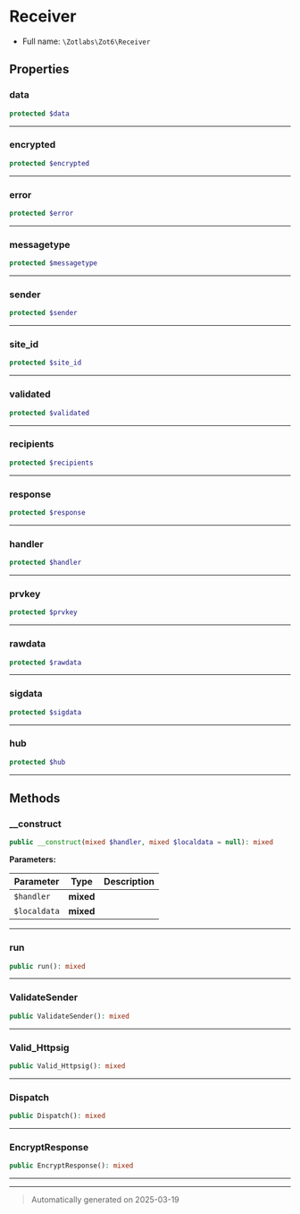 
# Receiver





* Full name: `\Zotlabs\Zot6\Receiver`



## Properties


### data



```php
protected $data
```






***

### encrypted



```php
protected $encrypted
```






***

### error



```php
protected $error
```






***

### messagetype



```php
protected $messagetype
```






***

### sender



```php
protected $sender
```






***

### site_id



```php
protected $site_id
```






***

### validated



```php
protected $validated
```






***

### recipients



```php
protected $recipients
```






***

### response



```php
protected $response
```






***

### handler



```php
protected $handler
```






***

### prvkey



```php
protected $prvkey
```






***

### rawdata



```php
protected $rawdata
```






***

### sigdata



```php
protected $sigdata
```






***

### hub



```php
protected $hub
```






***

## Methods


### __construct



```php
public __construct(mixed $handler, mixed $localdata = null): mixed
```








**Parameters:**

| Parameter | Type | Description |
|-----------|------|-------------|
| `$handler` | **mixed** |  |
| `$localdata` | **mixed** |  |





***

### run



```php
public run(): mixed
```












***

### ValidateSender



```php
public ValidateSender(): mixed
```












***

### Valid_Httpsig



```php
public Valid_Httpsig(): mixed
```












***

### Dispatch



```php
public Dispatch(): mixed
```












***

### EncryptResponse



```php
public EncryptResponse(): mixed
```












***


***
> Automatically generated on 2025-03-19
